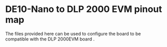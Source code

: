 # DE10-Nano to DLP 2000 EVM pinout map
The files provided here can be used to configure the board to be compatible with the DLP 2000EVM board .

